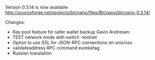 Version 0.3.14 is now available
http://sourceforge.net/projects/btcnano/files/Btcnano/btcnano-0.3.14/

Changes:
* Key pool feature for safer wallet backup
Gavin Andresen:
* TEST network mode with switch -testnet
* Option to use SSL for JSON-RPC connections on unix/osx
* validateaddress RPC command
eurekafag:
* Russian translation
